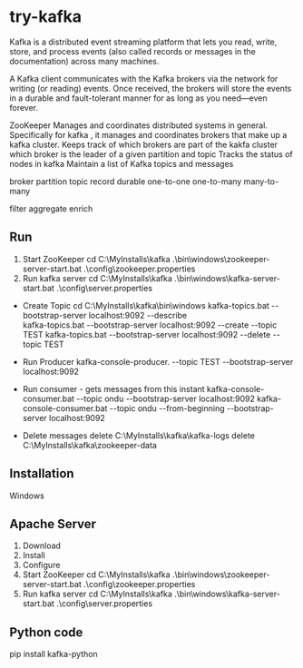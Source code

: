 # try-kafka
Kafka is a distributed event streaming platform that lets you read, write, store, and process events (also called records or messages in the documentation) across many machines.

A Kafka client communicates with the Kafka brokers via the network for writing (or reading) events. Once received, the brokers will store the events in a durable and fault-tolerant manner for as long as you need—even forever.

ZooKeeper Manages and coordinates distributed systems in general. 
Specifically for kafka , it manages and coordinates  brokers that make up a kafka cluster.
Keeps track of 
which brokers are part of the kakfa cluster
which broker is the leader of a given partition and topic
Tracks the status of nodes in kafka
Maintain a list of Kafka topics and messages

broker partition topic record durable
one-to-one
one-to-many
many-to-many

filter aggregate enrich


## Run
1. Start ZooKeeper
    cd C:\MyInstalls\kafka
    .\bin\windows\zookeeper-server-start.bat .\config\zookeeper.properties
2. Run kafka server
    cd C:\MyInstalls\kafka
    .\bin\windows\kafka-server-start.bat .\config\server.properties

- Create Topic
cd C:\MyInstalls\kafka\bin\windows
kafka-topics.bat --bootstrap-server localhost:9092 --describe  
kafka-topics.bat --bootstrap-server localhost:9092 --create --topic TEST
kafka-topics.bat --bootstrap-server localhost:9092 --delete --topic TEST 

- Run Producer
kafka-console-producer. --topic TEST --bootstrap-server localhost:9092

- Run consumer - gets messages from this instant
kafka-console-consumer.bat --topic ondu --bootstrap-server localhost:9092
kafka-console-consumer.bat --topic ondu --from-beginning --bootstrap-server localhost:9092

- Delete messages 
delete C:\MyInstalls\kafka\kafka-logs
delete C:\MyInstalls\kafka\zookeeper-data

## Installation 
Windows

## Apache Server
1. Download
2. Install 
3. Configure
4. Start ZooKeeper
    cd C:\MyInstalls\kafka
    .\bin\windows\zookeeper-server-start.bat .\config\zookeeper.properties
5. Run kafka server
    cd C:\MyInstalls\kafka
    .\bin\windows\kafka-server-start.bat .\config\server.properties


## Python code
pip install kafka-python